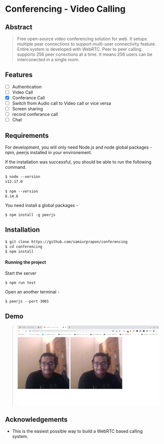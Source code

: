 # Conferencing - Video Calling

## Abstract

> Free open-source video conferencing solution for web. It setups multiple peer connections to support multi-user connectivity feature. Entire system is developed with WebRTC. Peer to peer calling supports 256 peer conections at a time. It means 256 users can be interconected in a single room.

## Features

- [ ] Authentication
- [ ] Video Call
- [x] Conferance Call
- [ ] Switch from Audio call to Video call or vice versa
- [ ] Screen sharing
- [ ] record conferance call
- [ ] Chat

## Requirements

For development, you will only need Node.js and node global packages - npm, peerjs installed in your environement.

If the installation was successful, you should be able to run the following command.

    $ node --version
    v12.17.0

    $ npm --version
    6.14.6

You need install a global packages -

    $ npm install -g peerjs


## Installation

    $ git clone https://github.com/samiurprapon/conferencing
    $ cd conferencing
    $ npm install



#### Running the project

Start the server

    $ npm run test

Open an another terminal -

    $ peerjs --port 3001

## Demo

> ![screenshot](sc.png)

## Acknowledgements

* This is the easiest possible way to build a WebRTC based calling system.

